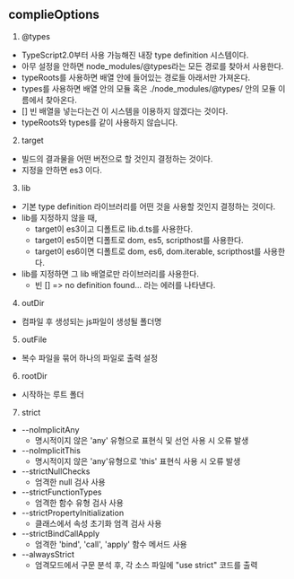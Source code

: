 ## complieOptions
1. @types
- TypeScript2.0부터 사용 가능해진 내장 type definition 시스템이다.
- 아무 설정을 안하면 node_modules/@types라는 모든 경로를 찾아서 사용한다.
- typeRoots를 사용하면 배열 안에 들어있는 경로들 아래서만 가져온다.
- types를 사용하면 배열 안의 모듈 혹은 ./node_modules/@types/ 안의 모듈 이름에서 찾아온다.
- [] 빈 배열을 넣는다는건 이 시스템을 이용하지 않겠다는 것이다.
- typeRoots와 types를 같이 사용하지 않습니다.

2. target
- 빌드의 결과물을 어떤 버전으로 할 것인지 결정하는 것이다.
- 지정을 안하면 es3 이다.

3. lib
- 기본 type definition 라이브러리를 어떤 것을 사용할 것인지 결정하는 것이다.
- lib를 지정하지 않을 때,
  - target이 es3이고 디폴트로 lib.d.ts를 사용한다.
  - target이 es5이면 디폴트로 dom, es5, scripthost를 사용한다.
  - target이 es6이면 디폴트로 dom, es6, dom.iterable, scripthost를 사용한다.
- lib를 지정하면 그 lib 배열로만 라이브러리를 사용한다.
  - 빈 [] => no definition found... 라는 에러를 나타낸다.

4. outDir
  - 컴파일 후 생성되는 js파일이 생성될 폴더명

5. outFile
  - 복수 파일을 묶어 하나의 파일로 출력 설정

6. rootDir
  - 시작하는 루트 폴더

7. strict
  - --noImplicitAny
    - 명시적이지 않은 'any' 유형으로 표현식 및 선언 사용 시 오류 발생
  - --noImplicitThis
    - 명시적이지 않은 'any'유형으로 'this' 표현식 사용 시 오류 발생
  - --strictNullChecks
    - 엄격한 null 검사 사용
  - --strictFunctionTypes
    - 엄격한 함수 유형 검사 사용
  - --strictPropertyInitialization
    - 클래스에서 속성 초기화 엄격 검사 사용
  - --strictBindCallApply
    - 엄격한 'bind', 'call', 'apply' 함수 메서드 사용
  - --alwaysStrict
    - 엄격모드에서 구문 분석 후, 각 소스 파일에 "use strict" 코드를 출력